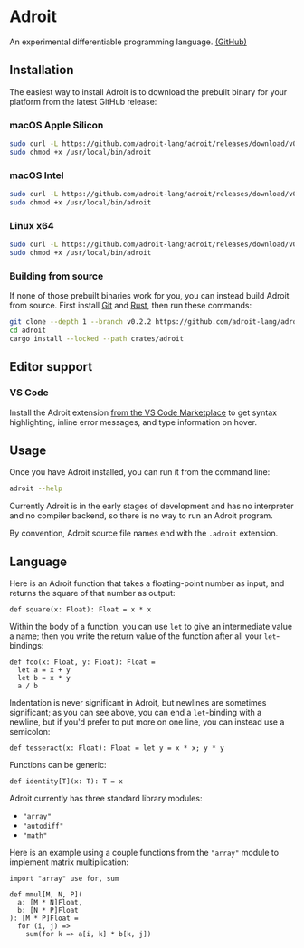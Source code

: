 # Adroit

An experimental differentiable programming language.
[(GitHub)](https://github.com/adroit-lang/adroit)

## Installation

The easiest way to install Adroit is to download the prebuilt binary for your
platform from the latest GitHub release:

### macOS Apple Silicon

```sh
sudo curl -L https://github.com/adroit-lang/adroit/releases/download/v0.2.2/adroit-aarch64-apple-darwin -o /usr/local/bin/adroit
sudo chmod +x /usr/local/bin/adroit
```

### macOS Intel

```sh
sudo curl -L https://github.com/adroit-lang/adroit/releases/download/v0.2.2/adroit-x86_64-apple-darwin -o /usr/local/bin/adroit
sudo chmod +x /usr/local/bin/adroit
```

### Linux x64

```sh
sudo curl -L https://github.com/adroit-lang/adroit/releases/download/v0.2.2/adroit-x86_64-unknown-linux-musl -o /usr/local/bin/adroit
sudo chmod +x /usr/local/bin/adroit
```

### Building from source

If none of those prebuilt binaries work for you, you can instead build Adroit
from source. First install [Git][] and [Rust][], then run these commands:

```sh
git clone --depth 1 --branch v0.2.2 https://github.com/adroit-lang/adroit.git
cd adroit
cargo install --locked --path crates/adroit
```

## Editor support

### VS Code

Install the Adroit extension [from the VS Code Marketplace][] to get syntax
highlighting, inline error messages, and type information on hover.

## Usage

Once you have Adroit installed, you can run it from the command line:

```sh
adroit --help
```

Currently Adroit is in the early stages of development and has no interpreter
and no compiler backend, so there is no way to run an Adroit program.

By convention, Adroit source file names end with the `.adroit` extension.

## Language

Here is an Adroit function that takes a floating-point number as input, and
returns the square of that number as output:

```adroit
def square(x: Float): Float = x * x
```

Within the body of a function, you can use `let` to give an intermediate value a
name; then you write the return value of the function after all your
`let`-bindings:

```adroit
def foo(x: Float, y: Float): Float =
  let a = x + y
  let b = x * y
  a / b
```

Indentation is never significant in Adroit, but newlines are sometimes
significant; as you can see above, you can end a `let`-binding with a newline,
but if you'd prefer to put more on one line, you can instead use a semicolon:

```adroit
def tesseract(x: Float): Float = let y = x * x; y * y
```

Functions can be generic:

```adroit
def identity[T](x: T): T = x
```

Adroit currently has three standard library modules:

- `"array"`
- `"autodiff"`
- `"math"`

Here is an example using a couple functions from the `"array"` module to
implement matrix multiplication:

```adroit
import "array" use for, sum

def mmul[M, N, P](
  a: [M * N]Float,
  b: [N * P]Float
): [M * P]Float =
  for (i, j) =>
    sum(for k => a[i, k] * b[k, j])
```

[from the VS Code Marketplace]: https://marketplace.visualstudio.com/items?itemName=adroit-lang.adroit-vscode
[git]: https://git-scm.com/downloads
[rust]: https://www.rust-lang.org/tools/install

